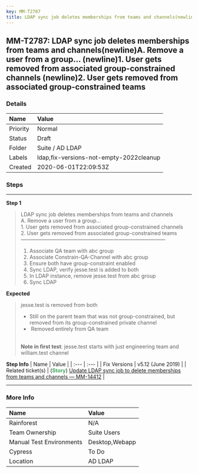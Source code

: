 ```yaml
---
key: MM-T2787
title: LDAP sync job deletes memberships from teams and channels(newline)A. Remove a user from a group... (newline)1. User gets removed from associated group-constrained channels (newline)2. User gets removed from associated group-constrained teams
---
```


## MM-T2787: LDAP sync job deletes memberships from teams and channels(newline)A. Remove a user from a group... (newline)1. User gets removed from associated group-constrained channels (newline)2. User gets removed from associated group-constrained teams

### Details

| Name     | Value                                   |
| :------- | :-------------------------------------- |
| Priority | Normal                                  |
| Status   | Draft                                   |
| Folder   | Suite / AD LDAP                         |
| Labels   | ldap,fix-versions-not-empty-2022cleanup |
| Created  | 2020-06-01T22:09:53Z                    |

### Steps

<hr/>

**Step 1**

> <article>LDAP sync job deletes memberships from teams and channels<br>A. Remove a user from a group...<br>1. User gets removed from associated group-constrained channels<br>2. User gets removed from associated group-constrained teams<br>————————————————————————————<ol><li>Associate QA team with abc group</li><li>Associate Constrain-QA-Channel with abc group</li><li>Ensure both have group-constraint enabled</li><li>Sync LDAP, verify jesse.test is added to both</li><li>In LDAP instance, remove jesse.test from abc group</li><li>Sync LDAP</li></ol></article>

**Expected**

> <article>jesse.test is removed from both<ul><li>Still on the parent team that was not group-constrained, but removed from its group-constrained private channel</li><li>&nbsp;Removed entirely from QA team</li></ul><br><strong>Note in first test</strong>: jesse.test starts with just engineering team and william.test channel</article>

**Step Info**
| Name | Value |
| :--- | :--- |
| Fix Versions | v5.12 (June 2019) |
| Related ticket(s) | (<strong><span style="color: rgb(65, 168, 95);">Story</span></strong>)&nbsp;<a href="https://mattermost.atlassian.net/browse/MM-14422">Update LDAP sync job to delete memberships from teams and channels — MM-14412</a> |

<hr/>

### More Info

| Name                     | Value          |
| :----------------------- | :------------- |
| Rainforest               | N/A            |
| Team Ownership           | Suite Users    |
| Manual Test Environments | Desktop,Webapp |
| Cypress                  | To Do          |
| Location                 | AD LDAP        |

